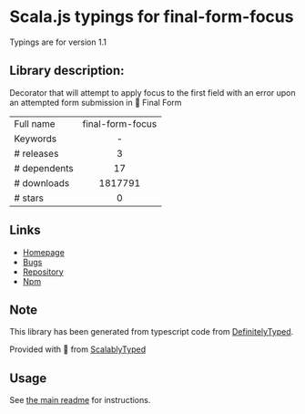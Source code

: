 
# Scala.js typings for final-form-focus

Typings are for version 1.1

## Library description:
Decorator that will attempt to apply focus to the first field with an error upon an attempted form submission in 🏁 Final Form

|                    |                 |
| ------------------ | :-------------: |
| Full name          | final-form-focus |
| Keywords           | - |
| # releases         | 3 |
| # dependents       | 17 |
| # downloads        | 1817791 |
| # stars            | 0 |

## Links
- [Homepage](https://github.com/final-form/final-form-focus#readme)
- [Bugs](https://github.com/final-form/final-form-focus/issues)
- [Repository](https://github.com/final-form/final-form-focus)
- [Npm](https://www.npmjs.com/package/final-form-focus)
    


## Note
This library has been generated from typescript code from [DefinitelyTyped](https://definitelytyped.org).

Provided with :purple_heart: from [ScalablyTyped](https://github.com/oyvindberg/ScalablyTyped)

## Usage
See [the main readme](../../readme.md) for instructions.


